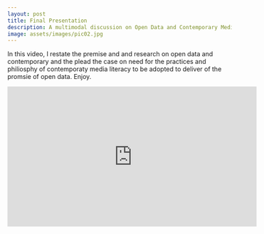 ```yaml
---
layout: post
title: Final Presentation
description: A multimodal discussion on Open Data and Contemporary Media Literacy
image: assets/images/pic02.jpg
---
```

<div class="row">
    <div class="12u 12u$(small)">
        <p>In this video, I restate the premise and and research on open data and contemporary and the plead the case on need for the practices and philiosphy of contemporaty media literacy to be adopted to deliver of the promsie of open data. Enjoy.</p>
        <div style="text-align:center;">
           <iframe width="560" height="315" src="https://www.youtube.com/embed/6dVASQ0FxdQ" frameborder="0" allow="accelerometer; autoplay; encrypted-media; gyroscope; picture-in-picture" allowfullscreen></iframe>
        </div>
    </div>
</div>